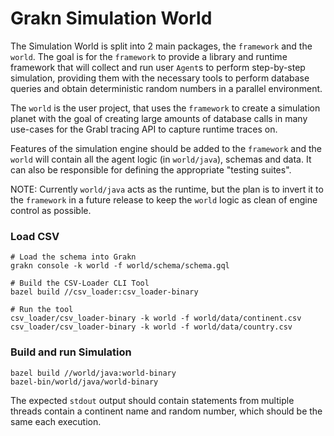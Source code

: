 # Grakn Simulation World

The Simulation World is split into 2 main packages, the `framework` and the `world`. The goal is for the `framework` to provide a library and runtime framework that will collect and run user `Agent`s to perform step-by-step simulation, providing them with the necessary tools to perform database queries and obtain deterministic random numbers in a parallel environment.

The `world` is the user project, that uses the `framework` to create a simulation planet with the goal of creating large amounts of database calls in many use-cases for the Grabl tracing API to capture runtime traces on.

Features of the simulation engine should be added to the `framework` and the `world` will contain all the agent logic (in `world/java`), schemas and data. It can also be responsible for defining the appropriate "testing suites".

NOTE:
Currently `world/java` acts as the runtime, but the plan is to invert it to the `framework` in a future release to keep the `world` logic as clean of engine control as possible.

### Load CSV
```shell script
# Load the schema into Grakn
grakn console -k world -f world/schema/schema.gql

# Build the CSV-Loader CLI Tool
bazel build //csv_loader:csv_loader-binary

# Run the tool
csv_loader/csv_loader-binary -k world -f world/data/continent.csv
csv_loader/csv_loader-binary -k world -f world/data/country.csv
```

### Build and run Simulation

```shell script
bazel build //world/java:world-binary
bazel-bin/world/java/world-binary
```

The expected `stdout` output should contain statements from multiple threads contain a continent name and random number, which should be the same each execution.